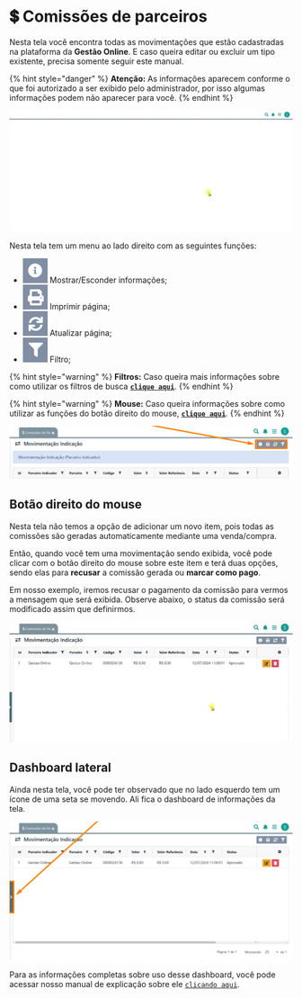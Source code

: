 # 💲 Comissões de parceiros

Nesta tela você encontra todas as movimentações que estão cadastradas na plataforma da **Gestão Online**. E caso queira editar ou excluir um tipo existente, precisa somente seguir este manual.

{% hint style="danger" %}
**Atenção:** As informações aparecem conforme o que foi autorizado a ser exibido pelo administrador, por isso algumas informações podem não aparecer para você.
{% endhint %}

![](/erp-v2/assets/funcionalidades/indicadores_afiliados/aba_comissoes.gif)

Nesta tela tem um menu ao lado direito com as seguintes funções:

- <img src="/erp-v2/assets/icon_exibir.png" alt="" data-size="line"> Mostrar/Esconder informações;
- <img src="/erp-v2/assets/icon_imprimir.png" alt="" data-size="line"> Imprimir página;
- <img src="/erp-v2/assets/icon_atualizar.png" alt="" data-size="line"> Atualizar página;
- <img src="/erp-v2/assets/icon_filtro.png" alt="" data-size="line"> Filtro;

{% hint style="warning" %}
**Filtros:** Caso queira mais informações sobre como utilizar os filtros de busca [**`clique aqui`**](/erp-v2/primeiro_acesso/filtros.md).
{% endhint %}

{% hint style="warning" %}
**Mouse:** Caso queira informações sobre como utilizar as funções do botão direito do mouse, [**`clique aqui`**](https://docs.gestao.plus/erp-v2/primeiro_acesso/atalhos_internos#menu-botao-direito-do-mouse).
{% endhint %}

![](/erp-v2/assets/funcionalidades/indicadores_afiliados/aba_comissoes_menu.png)

## Botão direito do mouse

Nesta tela não temos a opção de adicionar um novo item, pois todas as comissões são geradas automaticamente mediante uma venda/compra.

Então, quando você tem uma movimentação sendo exibida, você pode clicar com o botão direito do mouse sobre este item e terá duas opções, sendo elas para **recusar** a comissão gerada ou **marcar como pago**.

Em nosso exemplo, iremos recusar o pagamento da comissão para vermos a mensagem que será exibida. Observe abaixo, o status da comissão será modificado assim que definirmos.

![](/erp-v2/assets/funcionalidades/indicadores_afiliados/aba_comissoes_btn_mouse.gif)


## Dashboard lateral

Ainda nesta tela, você pode ter observado que no lado esquerdo tem um ícone de uma seta se movendo. Ali fica o dashboard de informações da tela.

![](/erp-v2/assets/funcionalidades/indicadores_afiliados/aba_comissoes_dashboard_lateral.png)

Para as informações completas sobre uso desse dashboard, você pode acessar nosso manual de explicação sobre ele [`clicando aqui`](/erp-v2/primeiro_acesso/relatorios_dashboard_grid.md).